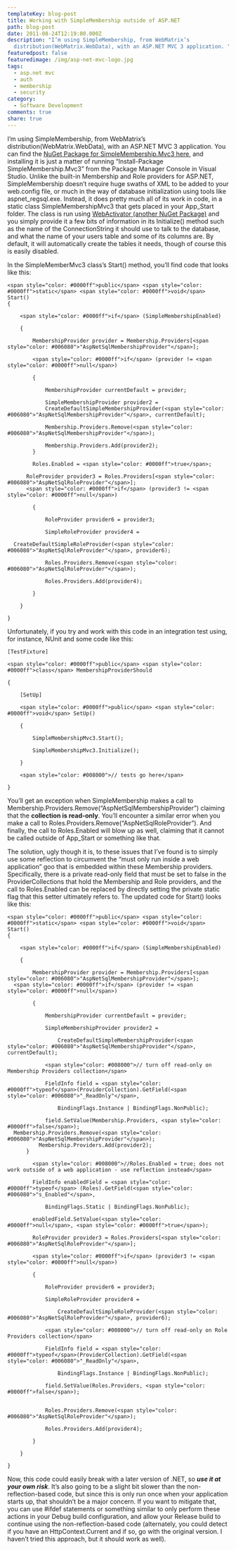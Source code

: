 ```yaml
---
templateKey: blog-post
title: Working with SimpleMembership outside of ASP.NET
path: blog-post
date: 2011-08-24T12:19:00.000Z
description: "I’m using SimpleMembership, from WebMatrix’s
  distribution(WebMatrix.WebData), with an ASP.NET MVC 3 application. "
featuredpost: false
featuredimage: /img/asp-net-mvc-logo.jpg
tags:
  - asp.net mvc
  - auth
  - membership
  - security
category:
  - Software Development
comments: true
share: true
---
```

I’m using SimpleMembership, from WebMatrix’s distribution(WebMatrix.WebData), with an ASP.NET MVC 3 application. You can find the [NuGet Package for SimpleMembership.Mvc3 here](http://nuget.org/List/Packages/SimpleMembership.Mvc3), and installing it is just a matter of running “Install-Package SimpleMembership.Mvc3” from the Package Manager Console in Visual Studio. Unlike the built-in Membership and Role providers for ASP.NET, SimpleMembership doesn’t require huge swaths of XML to be added to your web.config file, or much in the way of database initialization using tools like aspnet_regsql.exe. Instead, it does pretty much all of its work in code, in a static class SimpleMembershipMvc3 that gets placed in your App_Start folder. The class is run using [WebActivator (another NuGet Package)](http://nuget.org/List/Packages/WebActivator) and you simply provide it a few bits of information in its Initialize() method such as the name of the ConnectionString it should use to talk to the database, and what the name of your users table and some of its columns are. By default, it will automatically create the tables it needs, though of course this is easily disabled.

In the SimpleMemberMvc3 class’s Start() method, you’ll find code that looks like this:

```
<span style="color: #0000ff">public</span> <span style="color: #0000ff">static</span> <span style="color: #0000ff">void</span> Start()
{

    <span style="color: #0000ff">if</span> (SimpleMembershipEnabled)

    {

        MembershipProvider provider = Membership.Providers[<span style="color: #006080">"AspNetSqlMembershipProvider"</span>];

        <span style="color: #0000ff">if</span> (provider != <span style="color: #0000ff">null</span>)

        {

            MembershipProvider currentDefault = provider;

            SimpleMembershipProvider provider2 =
            CreateDefaultSimpleMembershipProvider(<span style="color: #006080">"AspNetSqlMembershipProvider"</span>, currentDefault);

            Membership.Providers.Remove(<span style="color: #006080">"AspNetSqlMembershipProvider"</span>);

            Membership.Providers.Add(provider2);
        }

        Roles.Enabled = <span style="color: #0000ff">true</span>;

      RoleProvider provider3 = Roles.Providers[<span style="color: #006080">"AspNetSqlRoleProvider"</span>];
      <span style="color: #0000ff">if</span> (provider3 != <span style="color: #0000ff">null</span>)

        {

            RoleProvider provider6 = provider3;

            SimpleRoleProvider provider4 =

  CreateDefaultSimpleRoleProvider(<span style="color: #006080">"AspNetSqlRoleProvider"</span>, provider6);

            Roles.Providers.Remove(<span style="color: #006080">"AspNetSqlRoleProvider"</span>);

            Roles.Providers.Add(provider4);

        }

    }

}
```

Unfortunately, if you try and work with this code in an integration test using, for instance, NUnit and some code like this:

```
[TestFixture]

<span style="color: #0000ff">public</span> <span style="color: #0000ff">class</span> MembershipProviderShould

{

    [SetUp]

    <span style="color: #0000ff">public</span> <span style="color: #0000ff">void</span> SetUp()

    {

        SimpleMembershipMvc3.Start();

        SimpleMembershipMvc3.Initialize();

    }

    <span style="color: #008000">// tests go here</span>

}
```

You’ll get an exception when SimpleMembership makes a call to Membership.Providers.Remove(“AspNetSqlMembershipProvider”) claiming that the **collection is read-only**. You’ll encounter a similar error when you make a call to Roles.Providers.Remove(“AspNetSqlRoleProvider”). And finally, the call to Roles.Enabled will blow up as well, claiming that it cannot be called outside of App_Start or something like that.

The solution, ugly though it is, to these issues that I’ve found is to simply use some reflection to circumvent the “must only run inside a web application” goo that is embedded within these Membership providers. Specifically, there is a private read-only field that must be set to false in the ProviderCollections that hold the Membership and Role providers, and the call to Roles.Enabled can be replaced by directly setting the private static flag that this setter ultimately refers to. The updated code for Start() looks like this:

```
<span style="color: #0000ff">public</span> <span style="color: #0000ff">static</span> <span style="color: #0000ff">void</span> Start()
{

    <span style="color: #0000ff">if</span> (SimpleMembershipEnabled)

    {

        MembershipProvider provider = Membership.Providers[<span style="color: #006080">"AspNetSqlMembershipProvider"</span>];
  <span style="color: #0000ff">if</span> (provider != <span style="color: #0000ff">null</span>)

        {

            MembershipProvider currentDefault = provider;

            SimpleMembershipProvider provider2 =

                CreateDefaultSimpleMembershipProvider(<span style="color: #006080">"AspNetSqlMembershipProvider"</span>, currentDefault);

            <span style="color: #008000">// turn off read-only on Membership Providers collection</span>

            FieldInfo field = <span style="color: #0000ff">typeof</span>(ProviderCollection).GetField(<span style="color: #006080">"_ReadOnly"</span>,

                BindingFlags.Instance | BindingFlags.NonPublic);

            field.SetValue(Membership.Providers, <span style="color: #0000ff">false</span>);
  Membership.Providers.Remove(<span style="color: #006080">"AspNetSqlMembershipProvider"</span>);
          Membership.Providers.Add(provider2);
      }

        <span style="color: #008000">//Roles.Enabled = true; does not work outside of a web application - use reflection instead</span>

        FieldInfo enabledField = <span style="color: #0000ff">typeof</span> (Roles).GetField(<span style="color: #006080">"s_Enabled"</span>,

            BindingFlags.Static | BindingFlags.NonPublic);

        enabledField.SetValue(<span style="color: #0000ff">null</span>, <span style="color: #0000ff">true</span>);

        RoleProvider provider3 = Roles.Providers[<span style="color: #006080">"AspNetSqlRoleProvider"</span>];

        <span style="color: #0000ff">if</span> (provider3 != <span style="color: #0000ff">null</span>)

        {

            RoleProvider provider6 = provider3;

            SimpleRoleProvider provider4 =

                CreateDefaultSimpleRoleProvider(<span style="color: #006080">"AspNetSqlRoleProvider"</span>, provider6);

            <span style="color: #008000">// turn off read-only on Role Providers collection</span>

            FieldInfo field = <span style="color: #0000ff">typeof</span>(ProviderCollection).GetField(<span style="color: #006080">"_ReadOnly"</span>,

                BindingFlags.Instance | BindingFlags.NonPublic);

            field.SetValue(Roles.Providers, <span style="color: #0000ff">false</span>);


            Roles.Providers.Remove(<span style="color: #006080">"AspNetSqlRoleProvider"</span>);

            Roles.Providers.Add(provider4);

        }

    }

}
```

Now, this code could easily break with a later version of .NET, so ***use it at your own risk***. It’s also going to be a slight bit slower than the non-reflection-based code, but since this is only run once when your application starts up, that shouldn’t be a major concern. If you want to mitigate that, you can use #ifdef statements or something similar to only perform these actions in your Debug build configuration, and allow your Release build to continue using the non-reflection-based code (alternately, you could detect if you have an HttpContext.Current and if so, go with the original version. I haven’t tried this approach, but it should work as well).